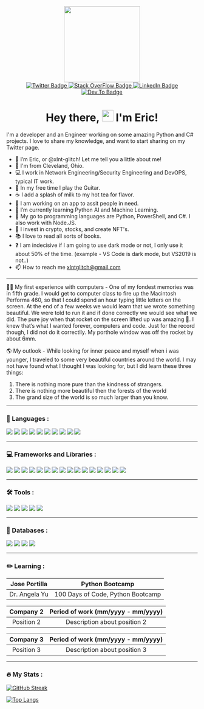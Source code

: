<div id="header" align="center">
  <img src="https://media0.giphy.com/media/ko7twHhomhk8E/200w.webp?cid=ecf05e47rywule65oqluxe8yjtycog2ok7ctoga3hrqvz28e&rid=200w.webp&ct=g" width="200"/>
</div>
  
<div id="badges" align="center">
  <a href="https://twitter.com/xlnt_glitch">
    <img src="https://img.shields.io/badge/Twitter-blue?style=plastic&logo=twitter&logoColor=white" alt="Twitter Badge"/>
      </a>
  <a href="https://stackoverflow.com/users/14830756/eric-butchart">
    <img src="https://img.shields.io/badge/stack overflow-blue?style=plastic&logo=stackoverflow&logoColor=white" alt="Stack OverFlow Badge"/>
  </a>  
  <a href="">
    <img src="https://img.shields.io/badge/LinkedIn-blue?style=plastic&logo=linkedin&logoColor=white" alt="LinkedIn Badge"/>
  </a>  
  <a href="https://dev.to/xlntglitch">
    <img src="https://img.shields.io/badge/dev.to-blue?style=plastic&logo=devto&logoColor=white" alt="Dev.To Badge"/>
  </a>  
  </div> 
  <div id="views" align="center">
  <img src="https://komarev.com/ghpvc/?username=xlnt-glitch&style=plastic&color=blue" alt=""/>
  </div>
<h1 style="text-align: center;">Hey there, <img src="https://media.giphy.com/media/hvRJCLFzcasrR4ia7z/giphy.gif" width="30px" /> I'm Eric!</h1>


I'm a developer and an Engineer working on some amazing Python and C# projects. I love to share my knowledge, and want to start sharing on my Twitter page.

- 👋 I’m Eric, or @xlnt-glitch! Let me tell you a little about me!
- 📍 I'm from Cleveland, Ohio.
- 💻 I work in Network Engineering/Security Engineering and DevOPS, typical IT work.
- 🎸 In my free time I play the Guitar.
- ☕️ I add a splash of milk to my hot tea for flavor. 
- 👀 I am working on an app to assit people in need.
- 🌱 I’m currently learning Python AI and Machine Learning.
- 💞️ My go to programming languages are Python, PowerShell, and C#. I also work with Node.JS. 
- 🔐 I invest in crypto, stocks, and create NFT's.
- 📚 I love to read all sorts of books.
- ❓ I am indecisive if I am going to use dark mode or not, I only use it about 50% of the time. (example - VS Code is dark mode, but VS2019 is not..)
- 📫 How to reach me xlntglitch@gmail.com
---
👨‍💻 My first experience with computers - One of my fondest memories was in fifth grade. I would get to computer class to fire up the Macintosh Performa 460, so that I could spend an hour typing little letters on the screen. At the end of a few weeks we would learn that we wrote something beautiful. We were told to run it and if done correctly we would see what we did. The pure joy when that rocket on the screen lifted up was amazing 🚀. I knew that’s what I wanted forever, computers and code. Just for the record though, I did not do it correctlly. My porthole window was off the rocket by about 6mm. 

🌎 My outlook - While looking for inner peace and myself when i was younger, I traveled to some very beautiful countries around the world. I may not have found what I thought I was looking for, but I did learn these three things: 
  1. There is nothing more pure than the kindness of strangers. 
  2. There is nothing more beautiful then the forests of the world 
  3. The grand size of the world is so much larger than you know.
 
---
### :open_book: Languages :
<div id="icons" align="left">
  <img src="https://img.shields.io/badge/Python-3776AB?style=plastic&logo=python&logoColor=white" />
  <img src="https://img.shields.io/badge/HTML5-E34F26?style=plastic&logo=html5&logoColor=white" />
  <img src="https://img.shields.io/badge/CSS3-1572B6?style=plastic&logo=css3&logoColor=white" />
  <img src="https://img.shields.io/badge/JavaScript-323330?style=plastic&logo=javascript&logoColor=F7DF1E" />
  <img src="https://img.shields.io/badge/C-00599C?style=plastic&logo=c&logoColor=white" />
  <img src="https://img.shields.io/badge/C%2B%2B-00599C?style=plastic&logo=c%2B%2B&logoColor=white" />
  <img src="https://img.shields.io/badge/C%23-239120?style=plastic&logo=c-sharp&logoColor=white" />
  <img src="https://img.shields.io/badge/Java-ED8B00?style=plastic&logo=java&logoColor=white" />
  <img src="https://img.shields.io/badge/Go-00ADD8?style=plastic&logo=go&logoColor=white" />
  <img src="https://img.shields.io/badge/Ruby-CC342D?style=plastic&logo=ruby&logoColor=white" />
  </div> 

---
### :computer: Frameworks and Libraries :
<div id="frameworks" align="left">
  <img src="https://img.shields.io/badge/React_Native-20232A?style=plastic&logo=react&logoColor=61DAFB" />
  <img src="https://img.shields.io/badge/Node.js-339933?style=plastic&logo=nodedotjs&logoColor=white" />
  <img src="https://img.shields.io/badge/.NET-512BD4?style=plastic&logo=dotnet&logoColor=white" />
  <img src="https://img.shields.io/badge/React-20232A?style=plastic&logo=react&logoColor=61DAFB" />
  <img src="https://img.shields.io/badge/Vue.js-35495E?style=plastic&logo=vuedotjs&logoColor=4FC08D" />
  <img src="https://img.shields.io/badge/Angular-DD0031?style=plastic&logo=angular&logoColor=white" />
  <img src="https://img.shields.io/badge/AngularJS-E23237?style=plastic&logo=angularjs&logoColor=white" />
  <img src="https://img.shields.io/badge/Bootstrap-563D7C?style=plastic&logo=bootstrap&logoColor=white" />
  <img src="https://img.shields.io/badge/Tailwind_CSS-38B2AC?style=plastic&logo=tailwind-css&logoColor=white" />
  <img src="https://img.shields.io/badge/jQuery-0769AD?style=plastic&logo=jquery&logoColor=white" />
  <img src="https://img.shields.io/badge/Django-092E20?style=plastic&logo=django&logoColor=white" />
  <img src="https://img.shields.io/badge/Ruby_on_Rails-CC0000?style=plastic&logo=ruby-on-rails&logoColor=white" />
  <img src="https://img.shields.io/badge/Laravel-FF2D20?style=plastic&logo=laravel&logoColor=white" />
  <img src="https://img.shields.io/badge/Flask-000000?style=plastic&logo=flask&logoColor=white" />
  <img src="https://img.shields.io/badge/nuxt.js-00C58E?style=plastic&logo=nuxtdotjs&logoColor=white" />
  <img src="https://img.shields.io/badge/next.js-000000?style=plastic&logo=nextdotjs&logoColor=white" />
  </div> 
  
---
### :hammer_and_wrench: Tools :
<div id="Tools" align="left">  
  <img src="https://img.shields.io/badge/sublime_text-%23575757.svg?&style=plastic&logo=sublime-text&logoColor=important" />
  <img src="https://img.shields.io/badge/Visual_Studio_Code-0078D4?style=plastic&logo=visual%20studio%20code&logoColor=white" />
  <img src="https://img.shields.io/badge/Visual_Studio-5C2D91?style=plastic&logo=visual%20studio&logoColor=white" />
  <img src="https://img.shields.io/badge/Atom-66595C?style=plastic&logo=Atom&logoColor=white" />
  <img src="https://img.shields.io/badge/Eclipse-2C2255?style=plastic&logo=eclipse&logoColor=white" /> 
  </div>
  
---
### :open_file_folder: Databases :
<div id="Databases" align="left"> 
  <img src="https://img.shields.io/badge/MySQL-00000F?style=plastice&logo=mysql&logoColor=white" />
  <img src="https://img.shields.io/badge/PostgreSQL-316192?style=plastic&logo=postgresql&logoColor=white" />
  <img src="https://img.shields.io/badge/MongoDB-4EA94B?style=plastice&logo=mongodb&logoColor=white" />
  <img src="https://img.shields.io/badge/SQLite-07405E?style=plastic&logo=sqlite&logoColor=white" />
  </div>

---
### :pencil2: Learning :

|Jose Portilla | Python Bootcamp  |
|:---------:|:----------------------------------:|
| Dr. Angela Yu | 100 Days of Code, Python Bootcamp |

| Company 2 | Period of work (mm/yyyy - mm/yyyy) |
|:---------:|:----------------------------------:|
| Position 2 | Description about position 2 |

| Company 3 | Period of work (mm/yyyy - mm/yyyy) |
|:---------:|:----------------------------------:|
| Position 3 | Description about position 3 |
---  
### :fire: My Stats :

[![GitHub Streak](http://github-readme-streak-stats.herokuapp.com?user=xlnt-glitch&theme=tokyonight&hide_border=true&date_format=M%20j%5B%2C%20Y%5D)](https://git.io/streak-stats)

[![Top Langs](https://github-readme-stats.vercel.app/api/top-langs/?username=xlnt-glitch&layout=compact&theme=tokyonight)](https://github.com/anuraghazra/github-readme-stats)

<!---
xlnt-glitch/xlnt-glitch is a ✨ special ✨ repository because its `README.md` (this file) appears on your GitHub profile.
You can click the Preview link to take a look at your changes.
--->
